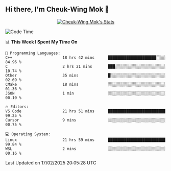 ## Hi there, I'm Cheuk-Wing Mok 👋

<!--
**mozro0327/mozro0327** is a ✨ _special_ ✨ repository because its `README.md` (this file) appears on your GitHub profile.

Here are some ideas to get you started:

- 🔭 I’m currently working on ...
- 🌱 I’m currently learning ...
- 👯 I’m looking to collaborate on ...
- 🤔 I’m looking for help with ...
- 💬 Ask me about ...
- 📫 How to reach me: ...
- 😄 Pronouns: ...
- ⚡ Fun fact: ...
-->

<p align="center">
  <a href="https://github.com/mozro0327" class="rich-diff-level-one">
    <img src="https://github-readme-stats.vercel.app/api?username=mozro0327&title_color=333&text_color=777" alt="Cheuk-Wing Mok's Stats" >
    <!-- &hide=issues
    <img src="https://github-readme-stats.vercel.app/api?username=mozro0327&hide=issues&title_color=333&text_color=777" alt="Cheuk-Wing Mok's Stats" >
    -->
  </a>
</p>

<!--START_SECTION:waka-->
![Code Time](http://img.shields.io/badge/Code%20Time-3%2C218%20hrs%2039%20mins-blue)

📊 **This Week I Spent My Time On** 

```text
💬 Programming Languages: 
C++                      18 hrs 42 mins      █████████████████████░░░░   84.96 % 
C                        2 hrs 21 mins       ███░░░░░░░░░░░░░░░░░░░░░░   10.74 % 
Other                    35 mins             █░░░░░░░░░░░░░░░░░░░░░░░░   02.69 % 
CMake                    18 mins             ░░░░░░░░░░░░░░░░░░░░░░░░░   01.36 % 
JSON                     1 min               ░░░░░░░░░░░░░░░░░░░░░░░░░   00.10 % 

🔥 Editors: 
VS Code                  21 hrs 51 mins      █████████████████████████   99.25 % 
Cursor                   9 mins              ░░░░░░░░░░░░░░░░░░░░░░░░░   00.75 % 

💻 Operating System: 
Linux                    21 hrs 59 mins      █████████████████████████   99.84 % 
WSL                      2 mins              ░░░░░░░░░░░░░░░░░░░░░░░░░   00.16 % 
```


 Last Updated on 17/02/2025 20:05:28 UTC
<!--END_SECTION:waka-->

